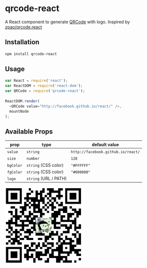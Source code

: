 # qrcode-react

A React component to generate [QRCode](http://en.wikipedia.org/wiki/QR_code) with logo.
Inspired by [zpao/qrcode.react](https://github.com/zpao/qrcode.react)

## Installation

```sh
npm install qrcode-react
```

## Usage

```js
var React = require('react');
var ReactDOM = require('react-dom');
var QRCode = require('qrcode-react');

ReactDOM.render(
  <QRCode value="http://facebook.github.io/react/" />,
  mountNode
);
```

## Available Props

prop      | type                 | default value
----------|----------------------|-----------------------------------
`value`   | `string`             | `http://facebook.github.io/react/`
`size`    | `number`             | `128`
`bgColor` | `string` (CSS color) | `"#FFFFFF"`
`fgColor` | `string` (CSS color) | `"#000000"`
`logo`    | `string` (URL / PATH)|

<img src="qrcode.png" height="256" width="256">
